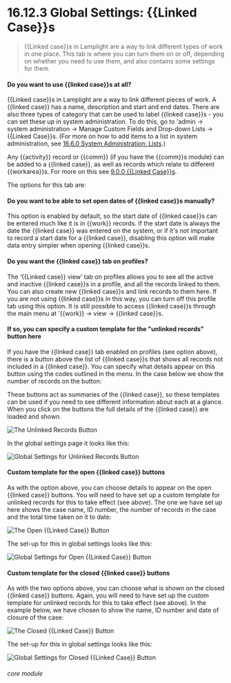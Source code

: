 # 16.12.3 <i class="fas fa-tools"></i> Global Settings: {{Linked Case}}s

> {{Linked case}}s in Lamplight are a way to link different types of work in one place. This tab is where you can turn them on or off, depending on whether you need to use them, and also contains some settings for them

#### Do you want to use {{linked case}}s at all?
{{Linked case}}s in Lamplight are a way to link different pieces of work. A {{linked case}} has a name, description and start and end dates. There are also three types of category that can be used to label {{linked case}}s - you can set these up in system administration. To do this, go to 'admin -> system administration -> Manage Custom Fields and Drop-down Lists -> {{Linked Case}}s. (For more on how to add items to a list in system administration, see [16.6.0 System Administration: Lists](/help/index/p/16.0.0).)

Any {{activity}} record or {{comm}} (if you have the {{comm}}s module) can be added to a {{linked case}}, as well as records which relate to different {{workarea}}s.  For more on this see [9.0.0 {{Linked Case}}s](/help/index/p/9.0.0).

The options for this tab are:

#### Do you want to be able to set open dates of {{linked case}}s manually?

   This option is enabled by default, so the start date of {{linked case}}s can be entered much like it is in {{work}} records. If the start date is always the date the {{linked case}} was entered on the system, or if it's not important to record a start date for a {{linked case}}, disabling this option will make data entry simpler when opening {{linked case}}s.
   
#### Do you want the {{linked case}} tab on profiles?

   The ‘{{Linked case}} view’ tab on profiles allows you to see all the active and inactive {{linked case}}s in a profile, and all the records linked to them. You can also create new {{linked case}}s and link records to them here. If you are not using {{linked case}}s in this way, you can turn off this profile tab using this option. It is still possible to access {{linked case}}s through the main menu at '{{work}} -> view -> {{linked case}}s.
   
#### If so, you can specify a custom template for the "unlinked records" button here

   If you have the {{linked case}} tab enabled on profiles (see option above), there is a button above the list of {{linked case}}s that shows all records not included in a {{linked case}}. You can specify what details appear on this button using the codes outlined in the menu. In the case below we show the number of records on the button:
   
   These buttons act as summaries of the {{linked case}}, so these templates can be used if you need to see different information about each at a glance.  When you click on the buttons the full details of the {{linked case}} are loaded and shown.
   
   ![The Unlinked Records Button](16.12.3a.png)
   
   In the global settings page it looks like this:
   
   ![Global Settings for Unlinked Records Button](16.12.3b.png)
 
#### Custom template for the open {{linked case}} buttons

   As with the option above, you can choose details to appear on the open {{linked case}} buttons. You will need to have set up a custom template for unlinked records for this to take effect (see above). The one we have set up here shows the case name, ID number, the number of records in the case and the total time taken on it to date:
   
   ![The Open {{Linked Case}} Button](16.12.3c.png)
   
   The set-up for this in global settings looks like this:
   
   ![Global Settings for Open {{Linked Case}} Button](16.12.3d.png)
   
#### Custom template for the closed {{linked case}} buttons

   As with the two options above, you can choose what is shown on the closed {{linked case}} buttons. Again, you will need to have set up the custom template for unlinked records for this to take effect (see above). In the example below, we have chosen to show the name, ID number and date of closure of the case:
      
   ![The Closed {{Linked Case}} Button](16.12.3e.png)
   
   The set-up for this in global settings looks like this:
   
   ![Global Settings for Closed {{Linked Case}} Button](16.12.3f.png)
   
   
   
   
###### core module
